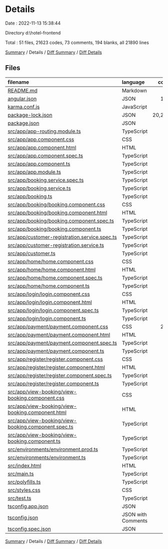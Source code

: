 # Details

Date : 2022-11-13 15:38:44

Directory d:\\hotel-frontend

Total : 51 files,  21623 codes, 73 comments, 194 blanks, all 21890 lines

[Summary](results.md) / Details / [Diff Summary](diff.md) / [Diff Details](diff-details.md)

## Files
| filename | language | code | comment | blank | total |
| :--- | :--- | ---: | ---: | ---: | ---: |
| [README.md](/README.md) | Markdown | 14 | 0 | 14 | 28 |
| [angular.json](/angular.json) | JSON | 104 | 0 | 1 | 105 |
| [karma.conf.js](/karma.conf.js) | JavaScript | 37 | 6 | 2 | 45 |
| [package-lock.json](/package-lock.json) | JSON | 20,278 | 0 | 1 | 20,279 |
| [package.json](/package.json) | JSON | 39 | 0 | 1 | 40 |
| [src/app/app-routing.module.ts](/src/app/app-routing.module.ts) | TypeScript | 20 | 0 | 5 | 25 |
| [src/app/app.component.css](/src/app/app.component.css) | CSS | 0 | 0 | 1 | 1 |
| [src/app/app.component.html](/src/app/app.component.html) | HTML | 1 | 0 | 1 | 2 |
| [src/app/app.component.spec.ts](/src/app/app.component.spec.ts) | TypeScript | 25 | 0 | 6 | 31 |
| [src/app/app.component.ts](/src/app/app.component.ts) | TypeScript | 9 | 0 | 2 | 11 |
| [src/app/app.module.ts](/src/app/app.module.ts) | TypeScript | 35 | 0 | 3 | 38 |
| [src/app/booking.service.spec.ts](/src/app/booking.service.spec.ts) | TypeScript | 15 | 0 | 4 | 19 |
| [src/app/booking.service.ts](/src/app/booking.service.ts) | TypeScript | 18 | 0 | 5 | 23 |
| [src/app/booking.ts](/src/app/booking.ts) | TypeScript | 11 | 0 | 0 | 11 |
| [src/app/booking/booking.component.css](/src/app/booking/booking.component.css) | CSS | 5 | 0 | 0 | 5 |
| [src/app/booking/booking.component.html](/src/app/booking/booking.component.html) | HTML | 62 | 0 | 7 | 69 |
| [src/app/booking/booking.component.spec.ts](/src/app/booking/booking.component.spec.ts) | TypeScript | 24 | 0 | 4 | 28 |
| [src/app/booking/booking.component.ts](/src/app/booking/booking.component.ts) | TypeScript | 19 | 0 | 5 | 24 |
| [src/app/customer-registration.service.spec.ts](/src/app/customer-registration.service.spec.ts) | TypeScript | 15 | 0 | 4 | 19 |
| [src/app/customer-registration.service.ts](/src/app/customer-registration.service.ts) | TypeScript | 12 | 0 | 4 | 16 |
| [src/app/customer.ts](/src/app/customer.ts) | TypeScript | 9 | 0 | 0 | 9 |
| [src/app/home/home.component.css](/src/app/home/home.component.css) | CSS | 13 | 0 | 0 | 13 |
| [src/app/home/home.component.html](/src/app/home/home.component.html) | HTML | 39 | 0 | 2 | 41 |
| [src/app/home/home.component.spec.ts](/src/app/home/home.component.spec.ts) | TypeScript | 19 | 0 | 6 | 25 |
| [src/app/home/home.component.ts](/src/app/home/home.component.ts) | TypeScript | 11 | 0 | 5 | 16 |
| [src/app/login/login.component.css](/src/app/login/login.component.css) | CSS | 15 | 0 | 1 | 16 |
| [src/app/login/login.component.html](/src/app/login/login.component.html) | HTML | 56 | 0 | 5 | 61 |
| [src/app/login/login.component.spec.ts](/src/app/login/login.component.spec.ts) | TypeScript | 18 | 0 | 6 | 24 |
| [src/app/login/login.component.ts](/src/app/login/login.component.ts) | TypeScript | 11 | 0 | 5 | 16 |
| [src/app/payment/payment.component.css](/src/app/payment/payment.component.css) | CSS | 219 | 0 | 4 | 223 |
| [src/app/payment/payment.component.html](/src/app/payment/payment.component.html) | HTML | 91 | 0 | 9 | 100 |
| [src/app/payment/payment.component.spec.ts](/src/app/payment/payment.component.spec.ts) | TypeScript | 18 | 0 | 6 | 24 |
| [src/app/payment/payment.component.ts](/src/app/payment/payment.component.ts) | TypeScript | 11 | 0 | 5 | 16 |
| [src/app/register/register.component.css](/src/app/register/register.component.css) | CSS | 0 | 0 | 1 | 1 |
| [src/app/register/register.component.html](/src/app/register/register.component.html) | HTML | 50 | 0 | 4 | 54 |
| [src/app/register/register.component.spec.ts](/src/app/register/register.component.spec.ts) | TypeScript | 24 | 0 | 5 | 29 |
| [src/app/register/register.component.ts](/src/app/register/register.component.ts) | TypeScript | 19 | 0 | 5 | 24 |
| [src/app/view-booking/view-booking.component.css](/src/app/view-booking/view-booking.component.css) | CSS | 52 | 0 | 9 | 61 |
| [src/app/view-booking/view-booking.component.html](/src/app/view-booking/view-booking.component.html) | HTML | 50 | 1 | 7 | 58 |
| [src/app/view-booking/view-booking.component.spec.ts](/src/app/view-booking/view-booking.component.spec.ts) | TypeScript | 23 | 0 | 5 | 28 |
| [src/app/view-booking/view-booking.component.ts](/src/app/view-booking/view-booking.component.ts) | TypeScript | 22 | 0 | 10 | 32 |
| [src/environments/environment.prod.ts](/src/environments/environment.prod.ts) | TypeScript | 3 | 0 | 1 | 4 |
| [src/environments/environment.ts](/src/environments/environment.ts) | TypeScript | 3 | 11 | 3 | 17 |
| [src/index.html](/src/index.html) | HTML | 14 | 0 | 1 | 15 |
| [src/main.ts](/src/main.ts) | TypeScript | 9 | 0 | 4 | 13 |
| [src/polyfills.ts](/src/polyfills.ts) | TypeScript | 1 | 47 | 6 | 54 |
| [src/styles.css](/src/styles.css) | CSS | 0 | 1 | 1 | 2 |
| [src/test.ts](/src/test.ts) | TypeScript | 18 | 4 | 5 | 27 |
| [tsconfig.app.json](/tsconfig.app.json) | JSON | 14 | 1 | 1 | 16 |
| [tsconfig.json](/tsconfig.json) | JSON with Comments | 31 | 1 | 1 | 33 |
| [tsconfig.spec.json](/tsconfig.spec.json) | JSON | 17 | 1 | 1 | 19 |

[Summary](results.md) / Details / [Diff Summary](diff.md) / [Diff Details](diff-details.md)